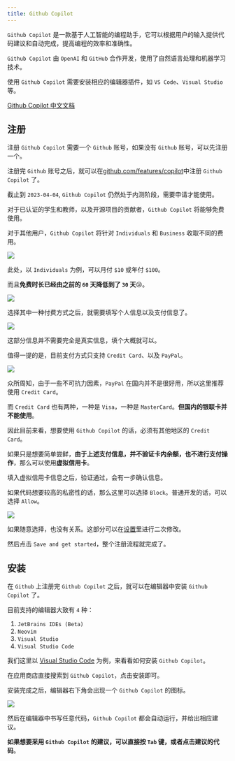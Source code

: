 ```yaml
---
title: Github Copilot
---
```


`Github Copilot` 是一款基于人工智能的编程助手，它可以根据用户的输入提供代码建议和自动完成，提高编程的效率和准确性。

`Github Copilot` 由 `OpenAI` 和 `GitHub` 合作开发，使用了自然语言处理和机器学习技术。

使用 `Github Copilot` 需要安装相应的编辑器插件，如 `VS Code`、`Visual Studio`等。

[Github Copilot 中文文档](https://docs.github.com/zh/copilot/getting-started-with-github-copilot)

## 注册

注册 `Github Copilot` 需要一个 `Github` 账号，如果没有 `Github` 账号，可以先注册一个。

注册完 `Github` 账号之后，就可以在[github.com/features/copilot](https://github.com/features/copilot)中注册 `Github Copilot` 了。

截止到 `2023-04-04`, `Github Copilot` 仍然处于内测阶段，需要申请才能使用。

对于已认证的学生和教师，以及开源项目的贡献者，`Github Copilot` 将能够免费使用。

对于其他用户，`Github Copilot` 将针对 `Individuals` 和 `Business` 收取不同的费用。

![](https://raw.githubusercontent.com/oneyoung19/vuepress-blog-img/Not-Count-Contribution/img/20230404201554.png)

此处，以 `Individuals` 为例，可以月付 `$10` 或年付 `$100`。

而且**免费时长已经由之前的 `60` 天降低到了 `30` 天**:cry:。

![](https://raw.githubusercontent.com/oneyoung19/vuepress-blog-img/Not-Count-Contribution/img/20230404202659.png)

选择其中一种付费方式之后，就需要填写个人信息以及支付信息了。

![](https://raw.githubusercontent.com/oneyoung19/vuepress-blog-img/Not-Count-Contribution/img/20230404202844.png)

这部分信息并不需要完全是真实信息，填个大概就可以。

值得一提的是，目前支付方式只支持 `Credit Card`、以及 `PayPal`。

![](https://raw.githubusercontent.com/oneyoung19/vuepress-blog-img/Not-Count-Contribution/img/20230404203150.png)

众所周知，由于一些不可抗力因素，`PayPal` 在国内并不是很好用，所以这里推荐使用 `Credit Card`。

而 `Credit Card` 也有两种，一种是 `Visa`，一种是 `MasterCard`。**但国内的银联卡并不能使用**。

因此目前来看，想要使用 `Github Copilot` 的话，必须有其他地区的 `Credit Card`。

如果只是想要简单尝鲜，**由于上述支付信息，并不验证卡内余额，也不进行支付操作**，那么可以使用**虚拟信用卡**。

填入虚拟信用卡信息之后，验证通过，会有一步确认信息。

如果代码想要较高的私密性的话，那么这里可以选择 `Block`。普通开发的话，可以选择 `Allow`。

![](https://raw.githubusercontent.com/oneyoung19/vuepress-blog-img/Not-Count-Contribution/img/20230404204052.png)

如果随意选择，也没有关系。这部分可以在[设置](https://github.com/settings/copilot)里进行二次修改。

然后点击 `Save and get started`，整个注册流程就完成了。

## 安装

在 `Github` 上注册完 `Github Copilot` 之后，就可以在编辑器中安装 `Github Copilot` 了。

目前支持的编辑器大致有 `4` 种：

1. `JetBrains IDEs (Beta)`
2. `Neovim`
3. `Visual Studio`
4. `Visual Studio Code`

我们这里以 [Visual Studio Code](https://docs.github.com/zh/copilot/getting-started-with-github-copilot?tool=vscode) 为例，来看看如何安装 `Github Copilot`。

在应用商店直接搜索到 `Github Copilot`，点击安装即可。

安装完成之后，编辑器右下角会出现一个 `Github Copilot` 的图标。

![](https://raw.githubusercontent.com/oneyoung19/vuepress-blog-img/Not-Count-Contribution/img/20230404205003.png)

然后在编辑器中书写任意代码，`Github Copilot` 都会自动运行，并给出相应建议。

**如果想要采用 `Github Copilot` 的建议，可以直接按 `Tab` 键，或者点击建议的代码**。
